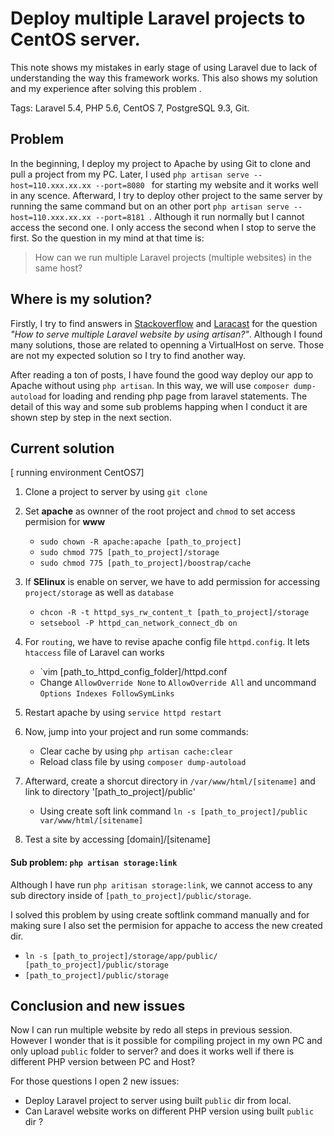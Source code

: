 # Deploy multiple Laravel projects to CentOS server.

This note shows my mistakes in early stage of using Laravel due to lack of understanding the way this framework works. This also shows my solution and my experience after solving this problem .<br>

Tags: Laravel 5.4, PHP 5.6, CentOS 7, PostgreSQL 9.3, Git.

## Problem

In the beginning, I deploy my project to Apache by using Git to clone and pull a project from my PC. Later, I used `php artisan serve --host=110.xxx.xx.xx --port=8080 ` for starting my website and it works well in any scence. Afterward, I try to deploy other project to the same server by running the same command but on an other port `php artisan serve --host=110.xxx.xx.xx --port=8181 `. Although it run normally but I cannot access the second one. I only access the second when I stop to serve the first. So the question in my mind at that time is:<br>

> How can we run multiple Laravel projects (multiple websites) in the same host?


## Where is my solution?

Firstly, I try to find answers in [Stackoverflow](https://stackoverflow.com/) and [Laracast](https://laracasts.com/) for the question *"How to serve multiple Laravel website by using artisan?"*. Although I found many solutions, those are related to openning a VirtualHost on serve. Those are not my expected solution so I try to find another way.<br>

After reading a ton of posts, I have found the good way deploy our app to Apache without using `php artisan`. In this way, we will use   `composer dump-autoload` for loading and rending php page from laravel statements. The detail of this way and some sub problems happing when I conduct it are shown step by step in the next section.


## Current solution

[ running environment CentOS7]

1. Clone a project to server by using `git clone`
2. Set **apache** as ownner of the root project and `chmod` to set access permision for **www**
    * `sudo chown -R apache:apache [path_to_project]`
    * `sudo chmod 775 [path_to_project]/storage`
    * `sudo chmod 775 [path_to_project]/boostrap/cache`
3. If **SElinux** is enable on server, we have to add permission for accessing `project/storage` as well as `database` 
    * `chcon -R -t httpd_sys_rw_content_t [path_to_project]/storage`
    * `setsebool -P httpd_can_network_connect_db on`
4. For `routing`, we have to revise apache config file `httpd.config`. It lets `htaccess` file of Laravel can works
    * `vim [path_to_httpd_config_folder]/httpd.conf
    * Change `AllowOverride None` to  `AllowOverride All` and uncommand `Options Indexes FollowSymLinks`
5. Restart apache by using `service httpd restart`

6. Now, jump into your project and run some commands:
   * Clear cache by using `php artisan cache:clear`
   * Reload class file by using `composer dump-autoload`
7. Afterward, create a shorcut directory in `/var/www/html/[sitename]` and link to directory '[path_to_project]/public'
   * Using create soft link command `ln -s [path_to_project]/public var/www/html/[sitename]`
8. Test a site by accessing [domain]/[sitename]

#### Sub problem: `php artisan storage:link`

Although I have run `php aritisan storage:link`, we cannot access to any sub directory inside of `[path_to_project]/public/storage`.<br>

I solved this problem by using create softlink command manually and for making sure I also set the permision for appache to access the new created dir.
  * `ln -s [path_to_project]/storage/app/public/ [path_to_project]/public/storage`
  * `[path_to_project]/public/storage`


## Conclusion and new issues

Now I can run multiple website by redo all steps in previous session. However I wonder that is it possible for compiling project in my own PC and only upload `public` folder to server? and does it works well if there is different PHP version between PC and Host? <br>

For those questions I open 2 new issues:

* Deploy Laravel project to server using built `public` dir from local.
* Can Laravel website works on different PHP version using built `public` dir ?
